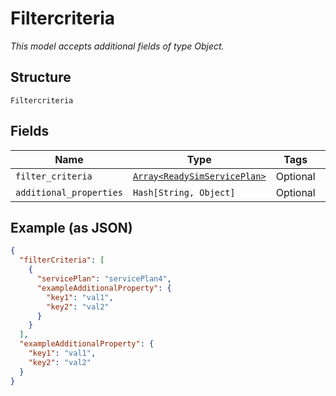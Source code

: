 
# Filtercriteria

*This model accepts additional fields of type Object.*

## Structure

`Filtercriteria`

## Fields

| Name | Type | Tags | Description |
|  --- | --- | --- | --- |
| `filter_criteria` | [`Array<ReadySimServicePlan>`](../../doc/models/ready-sim-service-plan.md) | Optional | - |
| `additional_properties` | `Hash[String, Object]` | Optional | - |

## Example (as JSON)

```json
{
  "filterCriteria": [
    {
      "servicePlan": "servicePlan4",
      "exampleAdditionalProperty": {
        "key1": "val1",
        "key2": "val2"
      }
    }
  ],
  "exampleAdditionalProperty": {
    "key1": "val1",
    "key2": "val2"
  }
}
```

